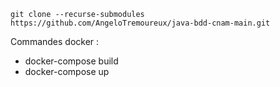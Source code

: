 ```
git clone --recurse-submodules https://github.com/AngeloTremoureux/java-bdd-cnam-main.git
```
Commandes docker :
- docker-compose build
- docker-compose up
